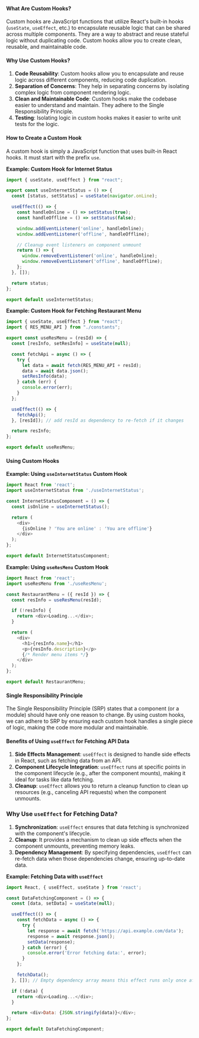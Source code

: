#### What Are Custom Hooks?

Custom hooks are JavaScript functions that utilize React's built-in hooks (`useState`, `useEffect`, etc.) to encapsulate reusable logic that can be shared across multiple components. They are a way to abstract and reuse stateful logic without duplicating code. Custom hooks allow you to create clean, reusable, and maintainable code.

#### Why Use Custom Hooks?

1. **Code Reusability**: Custom hooks allow you to encapsulate and reuse logic across different components, reducing code duplication.
2. **Separation of Concerns**: They help in separating concerns by isolating complex logic from component rendering logic.
3. **Clean and Maintainable Code**: Custom hooks make the codebase easier to understand and maintain. They adhere to the Single Responsibility Principle.
4. **Testing**: Isolating logic in custom hooks makes it easier to write unit tests for the logic.

#### How to Create a Custom Hook

A custom hook is simply a JavaScript function that uses built-in React hooks. It must start with the prefix `use`.

**Example: Custom Hook for Internet Status**

```javascript
import { useState, useEffect } from "react";

export const useInternetStatus = () => {
  const [status, setStatus] = useState(navigator.onLine);

  useEffect(() => {
    const handleOnline = () => setStatus(true);
    const handleOffline = () => setStatus(false);

    window.addEventListener('online', handleOnline);
    window.addEventListener('offline', handleOffline);

    // Cleanup event listeners on component unmount
    return () => {
      window.removeEventListener('online', handleOnline);
      window.removeEventListener('offline', handleOffline);
    };
  }, []);

  return status;
};

export default useInternetStatus;
```

**Example: Custom Hook for Fetching Restaurant Menu**

```javascript
import { useState, useEffect } from "react";
import { RES_MENU_API } from "./constants";

export const useResMenu = (resId) => {
  const [resInfo, setResInfo] = useState(null);

  const fetchApi = async () => {
    try {
      let data = await fetch(RES_MENU_API + resId);
      data = await data.json();
      setResInfo(data);
    } catch (err) {
      console.error(err);
    }
  };

  useEffect(() => {
    fetchApi();
  }, [resId]); // add resId as dependency to re-fetch if it changes

  return resInfo;
};

export default useResMenu;
```

#### Using Custom Hooks

**Example: Using `useInternetStatus` Custom Hook**

```javascript
import React from 'react';
import useInternetStatus from './useInternetStatus';

const InternetStatusComponent = () => {
  const isOnline = useInternetStatus();

  return (
    <div>
      {isOnline ? 'You are online' : 'You are offline'}
    </div>
  );
};

export default InternetStatusComponent;
```

**Example: Using `useResMenu` Custom Hook**

```javascript
import React from 'react';
import useResMenu from './useResMenu';

const RestaurantMenu = ({ resId }) => {
  const resInfo = useResMenu(resId);

  if (!resInfo) {
    return <div>Loading...</div>;
  }

  return (
    <div>
      <h1>{resInfo.name}</h1>
      <p>{resInfo.description}</p>
      {/* Render menu items */}
    </div>
  );
};

export default RestaurantMenu;
```

#### Single Responsibility Principle

The Single Responsibility Principle (SRP) states that a component (or a module) should have only one reason to change. By using custom hooks, we can adhere to SRP by ensuring each custom hook handles a single piece of logic, making the code more modular and maintainable.

#### Benefits of Using `useEffect` for Fetching API Data

1. **Side Effects Management**: `useEffect` is designed to handle side effects in React, such as fetching data from an API.
2. **Component Lifecycle Integration**: `useEffect` runs at specific points in the component lifecycle (e.g., after the component mounts), making it ideal for tasks like data fetching.
3. **Cleanup**: `useEffect` allows you to return a cleanup function to clean up resources (e.g., canceling API requests) when the component unmounts.

### Why Use `useEffect` for Fetching Data?

1. **Synchronization**: `useEffect` ensures that data fetching is synchronized with the component's lifecycle.
2. **Cleanup**: It provides a mechanism to clean up side effects when the component unmounts, preventing memory leaks.
3. **Dependency Management**: By specifying dependencies, `useEffect` can re-fetch data when those dependencies change, ensuring up-to-date data.

**Example: Fetching Data with `useEffect`**

```javascript
import React, { useEffect, useState } from 'react';

const DataFetchingComponent = () => {
  const [data, setData] = useState(null);

  useEffect(() => {
    const fetchData = async () => {
      try {
        let response = await fetch('https://api.example.com/data');
        response = await response.json();
        setData(response);
      } catch (error) {
        console.error('Error fetching data:', error);
      }
    };

    fetchData();
  }, []); // Empty dependency array means this effect runs only once after the initial render

  if (!data) {
    return <div>Loading...</div>;
  }

  return <div>Data: {JSON.stringify(data)}</div>;
};

export default DataFetchingComponent;
```

